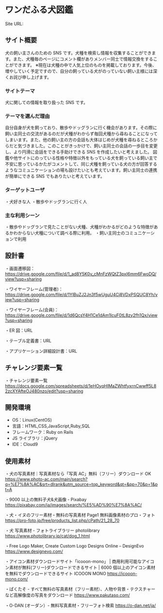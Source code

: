 # ワンだふる犬図鑑

Site URL:

## サイト概要

犬の飼い主さんのための SNS です。犬種を検索し情報を収集することができます。また、犬種毎のページにコメント欄がありメンバー同士で情報交換をすることができます。
※現在は犬種の中で人気上位のものを掲載しております。今後、増やしていく予定ですので、自分の飼っている犬がのっていない飼い主様には深くお詫び申し上げます。

### サイトテーマ

犬に関しての情報を取り扱った SNS です。

### テーマを選んだ理由

自分自身が犬を飼っており、散歩やドッグランに行く機会があります。その際に飼い主同士の交流があるのだが犬種がわからず毎回犬種から尋ねることになってしまいます。また、他の飼い主の方の会話も大体はじめが犬種を尋ねるところからだと気づきました。このことがきっかけで、飼い主同士の会話の一歩目を変更し、より円滑に会話をできる手助けできる SNS を作成したいと考えました。
図鑑や他サイトにのっている性格や特徴以外をもっている犬を飼っている飼い主で不安に思っているかたがコメントして、同じ犬種を飼っている犬の方が回答するようなコミュニケーションの場も設けたいとも考えています。飼い主同士の連携が簡単にできる SNS でもありたいと考えています。

### ターゲットユーザ

・犬好きな人
・散歩やドッグランに行く人

### 主な利用シーン

・散歩やドッグランで見たことがない犬種、犬種がわかるがどのような特徴があるかわからない犬種について調べる際に利用。
・飼い主同士のコミュニケーションで利用

## 設計書
・画面遷移図：https://drive.google.com/file/d/1_ad8Y5K0v_cMnFzWQtZ3pxI6mm6FwoDQ/view?usp=sharing

・ワイヤーフレーム(管理者)：https://drive.google.com/file/d/1YlBuZJ2Jn3f5wUguU4Cj8VDxPSQUC8Yh/view?usp=sharing

・ワイヤーフレーム(会員)：https://drive.google.com/file/d/1d6QcsY4H1Ce1dAm1lcuF0tL8zy2fh1Qx/view?usp=sharing

・ER 図：URL

・テーブル定義書：URL

・アプリケーション詳細設計書：URL

## チャレンジ要素一覧

・チャレンジ要素一覧
https://docs.google.com/spreadsheets/d/1eHOyqHIMaZWhtfyxrnCwwff5L82zcXYAfteOJ480nzo/edit?usp=sharing

## 開発環境

- OS：Linux(CentOS)
- 言語：HTML,CSS,JavaScript,Ruby,SQL
- フレームワーク：Ruby on Rails
- JS ライブラリ：jQuery
- IDE：Cloud9

## 使用素材

・犬の写真素材｜写真素材なら「写真 AC」無料（フリー）ダウンロード OK
https://www.photo-ac.com/main/search?q=%E7%8A%AC&srt=dlrank&utm_source=top_keyword&qt=&pp=70&p=1&pt=A

・9000 以上の無料子犬&犬画像 - Pixabay
https://pixabay.com/ja/images/search/%E5%AD%90%E7%8A%AC/

・犬・イヌのフリー素材・無料の写真素材 Page1 無料画像素材のプロ・フォト
https://pro-foto.jp/free/products_list.php/cPath/21_28_70

・犬 写真素材 - フォトライブラリー photolibrary
https://www.photolibrary.jp/cat/dog_1.html

・Free Logo Maker, Create Custom Logo Designs Online – DesignEvo
https://www.designevo.com/

・アイコン素材ダウンロードサイト「icooon-mono」 | 商用利用可能なアイコン素材が無料(フリー)ダウンロードできるサイト | 6000 個以上のアイコン素材を無料でダウンロードできるサイト ICOOON MONO
https://icooon-mono.com/

・ぱくたそ - すべて無料の写真素材（フリー素材）、人物や背景・テクスチャーなど高解像度の写真をダウンロード
https://www.pakutaso.com/

・O-DAN (オーダン）- 無料写真素材・フリーフォト検索
https://o-dan.net/ja/